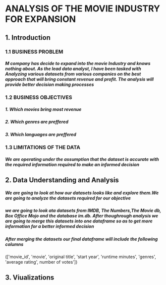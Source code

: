 # ANALYSIS OF THE MOVIE INDUSTRY FOR EXPANSION
## 1. Introduction
### 1.1 BUSINESS PROBLEM
##### M company has decide to expand into the movie Industry and knows nothing about. As the lead data analyst, I have been tasked with Analyzing various datasets from various companies on the best approach that will bring constant revenue and profit. The analysis will provide better decision making processes
### 1.2 BUSINESS OBJECTIVES
##### 1. Which movies bring most revenue
##### 2. Which genres are preffered
##### 3. Which languages are preffered
### 1.3 LIMITATIONS OF THE DATA
##### We are operating under the assumption that the dataset is accurate with the required information required to make an informed decision
## 2. Data Understanding and Analysis
##### We are going to look at how our datasets looks like and explore them.We are going to analyze the datasets required for our objective
##### we are going to look ata datasets from IMDB, The Numbers,The Movie db, Box Office Mojo and the database im.db. After thoughrough analysis we are going to merge this datasets into one dataframe so as to get more information for a better informed decision
##### After merging the datasets our final dataframe will include the following columns
#####
(['movie_id', 'movie', 'original title', 'start year', 'runtime minutes', 'genres', 'average rating', number of votes'])
## 3. Viualizations
